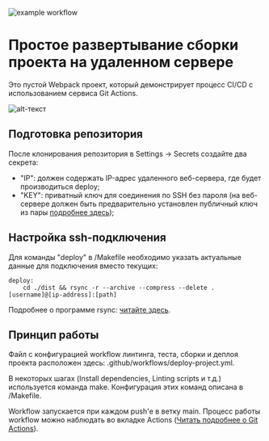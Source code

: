 ![example workflow](https://github.com/buravlev-arthur/simple-remote-deploy/actions/workflows/deploy-project/badge.svg)

# Простое развертывание сборки проекта на удаленном сервере
Это пустой Webpack проект, который демонстрирует процесс CI/CD с использованием сервиса Git Actions.

![alt-текст](http://arthurburavljov.ru/lab/git-images/remote-deploy.jpg "Git Actions Example")

## Подготовка репозитория
После клонирования репозитория в Settings -> Secrets создайте два секрета:
- "IP": должен содержать IP-адрес удаленного веб-сервера, где будет производиться deploy;
- "KEY": приватный ключ для соединения по SSH без пароля (на веб-сервере должен быть предварительно установлен публичный ключ из пары [подробнее здесь](https://guides.hexlet.io/ssh/#%D0%B7%D0%B0%D0%B3%D1%80%D1%83%D0%B7%D0%BA%D0%B0-%D0%BF%D1%83%D0%B1%D0%BB%D0%B8%D1%87%D0%BD%D0%BE%D0%B3%D0%BE-%D0%BA%D0%BB%D1%8E%D1%87%D0%B0-%D0%BD%D0%B0-%D1%81%D0%B5%D1%80%D0%B2%D0%B5%D1%80));

## Настройка ssh-подключения
Для команды "deploy" в /Makefile необходимо указать актуальные данные для подключения вместо текущих:
```
deploy:
	cd ./dist && rsync -r --archive --compress --delete . [username]@[ip-address]:[path]
```
Подробнее о программе rsync: [читайте здесь](https://ru.wikipedia.org/wiki/Rsync).

## Принцип работы
Файл с конфигурацией workflow линтинга, теста, сборки и деплоя проекта расположен здесь: .github/workflows/deploy-project.yml. 

В некоторых шагах (Install dependencies, Linting scripts и т.д.) используется команда make. Конфигурация этих команд описана в /Makefile.

Workflow запускается при каждом push'е в ветку main. Процесс работы workflow можно наблюдать во вкладке Actions ([Читать подробнее о Git Actions](https://docs.github.com/en/actions/quickstart)).

